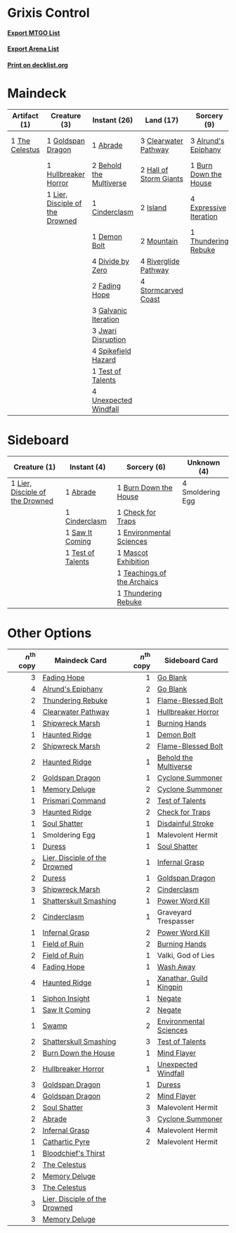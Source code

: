 # Grixis Control

#### [Export MTGO List](../collection/Grixis%20Control/Grixis%20Control.txt)
#### [Export Arena List](../collection/Grixis%20Control/Grixis%20Control_arena.txt)
#### [Print on decklist.org](http://decklist.org/?deckmain=1%09Abrade%0A3%09Alrund's%20Epiphany%0A2%09Behold%20the%20Multiverse%0A4%09Blightstep%20Pathway%0A1%09Burn%20Down%20the%20House%0A1%09Cinderclasm%0A3%09Clearwater%20Pathway%0A1%09Demon%20Bolt%0A4%09Divide%20by%20Zero%0A4%09Expressive%20Iteration%0A2%09Fading%20Hope%0A3%09Galvanic%20Iteration%0A1%09Goldspan%20Dragon%0A2%09Hall%20of%20Storm%20Giants%0A1%09Hullbreaker%20Horror%0A2%09Island%0A3%09Jwari%20Disruption%0A1%09Lier,%20Disciple%20of%20the%20Drowned%0A2%09Mountain%0A4%09Riverglide%20Pathway%0A4%09Spikefield%20Hazard%0A4%09Stormcarved%20Coast%0A1%09Test%20of%20Talents%0A1%09The%20Celestus%0A1%09Thundering%20Rebuke%0A4%09Unexpected%20Windfall&deckside=1%09Abrade%0A1%09Burn%20Down%20the%20House%0A1%09Check%20for%20Traps%0A1%09Cinderclasm%0A1%09Environmental%20Sciences%0A1%09Lier,%20Disciple%20of%20the%20Drowned%0A1%09Mascot%20Exhibition%0A1%09Saw%20It%20Coming%0A4%09Smoldering%20Egg%0A1%09Teachings%20of%20the%20Archaics%0A1%09Test%20of%20Talents%0A1%09Thundering%20Rebuke)
# Maindeck

|                                      Artifact (1)                                       |                                               Creature (3)                                               |                                           Instant (26)                                           |                                            Land (17)                                            |                                           Sorcery (9)                                           |    Unknown (4)     |
|-----------------------------------------------------------------------------------------|----------------------------------------------------------------------------------------------------------|--------------------------------------------------------------------------------------------------|-------------------------------------------------------------------------------------------------|-------------------------------------------------------------------------------------------------|--------------------|
|1 [The Celestus](http://gatherer.wizards.com/Pages/Card/Details.aspx?multiverseid=535049)|1 [Goldspan Dragon](http://gatherer.wizards.com/Pages/Card/Details.aspx?multiverseid=503751)              |1 [Abrade](http://gatherer.wizards.com/Pages/Card/Details.aspx?multiverseid=430772)               |3 [Clearwater Pathway](http://gatherer.wizards.com/Pages/Card/Details.aspx?multiverseid=491913)  |3 [Alrund's Epiphany](http://gatherer.wizards.com/Pages/Card/Details.aspx?multiverseid=503648)   |4 Blightstep Pathway|
|                                                                                         |1 [Hullbreaker Horror](http://gatherer.wizards.com/Pages/Card/Details.aspx?multiverseid=540902)           |2 [Behold the Multiverse](http://gatherer.wizards.com/Pages/Card/Details.aspx?multiverseid=503653)|2 [Hall of Storm Giants](http://gatherer.wizards.com/Pages/Card/Details.aspx?multiverseid=527544)|1 [Burn Down the House](http://gatherer.wizards.com/Pages/Card/Details.aspx?multiverseid=534907) |                    |
|                                                                                         |1 [Lier, Disciple of the Drowned](http://gatherer.wizards.com/Pages/Card/Details.aspx?multiverseid=534821)|1 [Cinderclasm](http://gatherer.wizards.com/Pages/Card/Details.aspx?multiverseid=491776)          |2 [Island](http://gatherer.wizards.com/Pages/Card/Details.aspx?multiverseid=439857)              |4 [Expressive Iteration](http://gatherer.wizards.com/Pages/Card/Details.aspx?multiverseid=513678)|                    |
|                                                                                         |                                                                                                          |1 [Demon Bolt](http://gatherer.wizards.com/Pages/Card/Details.aspx?multiverseid=503741)           |2 [Mountain](http://gatherer.wizards.com/Pages/Card/Details.aspx?multiverseid=439859)            |1 [Thundering Rebuke](http://gatherer.wizards.com/Pages/Card/Details.aspx?multiverseid=491814)   |                    |
|                                                                                         |                                                                                                          |4 [Divide by Zero](http://gatherer.wizards.com/Pages/Card/Details.aspx?multiverseid=513518)       |4 [Riverglide Pathway](http://gatherer.wizards.com/Pages/Card/Details.aspx?multiverseid=491920)  |                                                                                                 |                    |
|                                                                                         |                                                                                                          |2 [Fading Hope](http://gatherer.wizards.com/Pages/Card/Details.aspx?multiverseid=534812)          |4 [Stormcarved Coast](http://gatherer.wizards.com/Pages/Card/Details.aspx?multiverseid=541141)   |                                                                                                 |                    |
|                                                                                         |                                                                                                          |3 [Galvanic Iteration](http://gatherer.wizards.com/Pages/Card/Details.aspx?multiverseid=535018)   |                                                                                                 |                                                                                                 |                    |
|                                                                                         |                                                                                                          |3 [Jwari Disruption](http://gatherer.wizards.com/Pages/Card/Details.aspx?multiverseid=491693)     |                                                                                                 |                                                                                                 |                    |
|                                                                                         |                                                                                                          |4 [Spikefield Hazard](http://gatherer.wizards.com/Pages/Card/Details.aspx?multiverseid=491809)    |                                                                                                 |                                                                                                 |                    |
|                                                                                         |                                                                                                          |1 [Test of Talents](http://gatherer.wizards.com/Pages/Card/Details.aspx?multiverseid=513536)      |                                                                                                 |                                                                                                 |                    |
|                                                                                         |                                                                                                          |4 [Unexpected Windfall](http://gatherer.wizards.com/Pages/Card/Details.aspx?multiverseid=527451)  |                                                                                                 |                                                                                                 |                    |


# Sideboard

|                                               Creature (1)                                               |                                        Instant (4)                                         |                                             Sorcery (6)                                              |  Unknown (4)   |
|----------------------------------------------------------------------------------------------------------|--------------------------------------------------------------------------------------------|------------------------------------------------------------------------------------------------------|----------------|
|1 [Lier, Disciple of the Drowned](http://gatherer.wizards.com/Pages/Card/Details.aspx?multiverseid=534821)|1 [Abrade](http://gatherer.wizards.com/Pages/Card/Details.aspx?multiverseid=430772)         |1 [Burn Down the House](http://gatherer.wizards.com/Pages/Card/Details.aspx?multiverseid=534907)      |4 Smoldering Egg|
|                                                                                                          |1 [Cinderclasm](http://gatherer.wizards.com/Pages/Card/Details.aspx?multiverseid=491776)    |1 [Check for Traps](http://gatherer.wizards.com/Pages/Card/Details.aspx?multiverseid=527379)          |                |
|                                                                                                          |1 [Saw It Coming](http://gatherer.wizards.com/Pages/Card/Details.aspx?multiverseid=503684)  |1 [Environmental Sciences](http://gatherer.wizards.com/Pages/Card/Details.aspx?multiverseid=513477)   |                |
|                                                                                                          |1 [Test of Talents](http://gatherer.wizards.com/Pages/Card/Details.aspx?multiverseid=513536)|1 [Mascot Exhibition](http://gatherer.wizards.com/Pages/Card/Details.aspx?multiverseid=513481)        |                |
|                                                                                                          |                                                                                            |1 [Teachings of the Archaics](http://gatherer.wizards.com/Pages/Card/Details.aspx?multiverseid=513534)|                |
|                                                                                                          |                                                                                            |1 [Thundering Rebuke](http://gatherer.wizards.com/Pages/Card/Details.aspx?multiverseid=491814)        |                |


# Other Options

|*n*<sup>th</sup> copy|                                             Maindeck Card                                              |*n*<sup>th</sup> copy|                                          Sideboard Card                                          |
|--------------------:|--------------------------------------------------------------------------------------------------------|--------------------:|--------------------------------------------------------------------------------------------------|
|                    3|[Fading Hope](http://gatherer.wizards.com/Pages/Card/Details.aspx?multiverseid=534812)                  |                    1|[Go Blank](http://gatherer.wizards.com/Pages/Card/Details.aspx?multiverseid=513549)               |
|                    4|[Alrund's Epiphany](http://gatherer.wizards.com/Pages/Card/Details.aspx?multiverseid=503648)            |                    2|[Go Blank](http://gatherer.wizards.com/Pages/Card/Details.aspx?multiverseid=513549)               |
|                    2|[Thundering Rebuke](http://gatherer.wizards.com/Pages/Card/Details.aspx?multiverseid=491814)            |                    1|[Flame-Blessed Bolt](http://gatherer.wizards.com/Pages/Card/Details.aspx?multiverseid=541014)     |
|                    4|[Clearwater Pathway](http://gatherer.wizards.com/Pages/Card/Details.aspx?multiverseid=491913)           |                    1|[Hullbreaker Horror](http://gatherer.wizards.com/Pages/Card/Details.aspx?multiverseid=540902)     |
|                    1|[Shipwreck Marsh](http://gatherer.wizards.com/Pages/Card/Details.aspx?multiverseid=535066)              |                    1|[Burning Hands](http://gatherer.wizards.com/Pages/Card/Details.aspx?multiverseid=527422)          |
|                    1|[Haunted Ridge](http://gatherer.wizards.com/Pages/Card/Details.aspx?multiverseid=535061)                |                    1|[Demon Bolt](http://gatherer.wizards.com/Pages/Card/Details.aspx?multiverseid=503741)             |
|                    2|[Shipwreck Marsh](http://gatherer.wizards.com/Pages/Card/Details.aspx?multiverseid=535066)              |                    2|[Flame-Blessed Bolt](http://gatherer.wizards.com/Pages/Card/Details.aspx?multiverseid=541014)     |
|                    2|[Haunted Ridge](http://gatherer.wizards.com/Pages/Card/Details.aspx?multiverseid=535061)                |                    1|[Behold the Multiverse](http://gatherer.wizards.com/Pages/Card/Details.aspx?multiverseid=503653)  |
|                    2|[Goldspan Dragon](http://gatherer.wizards.com/Pages/Card/Details.aspx?multiverseid=503751)              |                    1|[Cyclone Summoner](http://gatherer.wizards.com/Pages/Card/Details.aspx?multiverseid=503660)       |
|                    1|[Memory Deluge](http://gatherer.wizards.com/Pages/Card/Details.aspx?multiverseid=534825)                |                    2|[Cyclone Summoner](http://gatherer.wizards.com/Pages/Card/Details.aspx?multiverseid=503660)       |
|                    1|[Prismari Command](http://gatherer.wizards.com/Pages/Card/Details.aspx?multiverseid=513706)             |                    2|[Test of Talents](http://gatherer.wizards.com/Pages/Card/Details.aspx?multiverseid=513536)        |
|                    3|[Haunted Ridge](http://gatherer.wizards.com/Pages/Card/Details.aspx?multiverseid=535061)                |                    2|[Check for Traps](http://gatherer.wizards.com/Pages/Card/Details.aspx?multiverseid=527379)        |
|                    1|[Soul Shatter](http://gatherer.wizards.com/Pages/Card/Details.aspx?multiverseid=491765)                 |                    1|[Disdainful Stroke](http://gatherer.wizards.com/Pages/Card/Details.aspx?multiverseid=420705)      |
|                    1|Smoldering Egg                                                                                          |                    1|Malevolent Hermit                                                                                 |
|                    1|[Duress](http://gatherer.wizards.com/Pages/Card/Details.aspx?multiverseid=14557)                        |                    1|[Soul Shatter](http://gatherer.wizards.com/Pages/Card/Details.aspx?multiverseid=491765)           |
|                    2|[Lier, Disciple of the Drowned](http://gatherer.wizards.com/Pages/Card/Details.aspx?multiverseid=534821)|                    1|[Infernal Grasp](http://gatherer.wizards.com/Pages/Card/Details.aspx?multiverseid=534880)         |
|                    2|[Duress](http://gatherer.wizards.com/Pages/Card/Details.aspx?multiverseid=14557)                        |                    1|[Goldspan Dragon](http://gatherer.wizards.com/Pages/Card/Details.aspx?multiverseid=503751)        |
|                    3|[Shipwreck Marsh](http://gatherer.wizards.com/Pages/Card/Details.aspx?multiverseid=535066)              |                    2|[Cinderclasm](http://gatherer.wizards.com/Pages/Card/Details.aspx?multiverseid=491776)            |
|                    1|[Shatterskull Smashing](http://gatherer.wizards.com/Pages/Card/Details.aspx?multiverseid=491802)        |                    1|[Power Word Kill](http://gatherer.wizards.com/Pages/Card/Details.aspx?multiverseid=527401)        |
|                    2|[Cinderclasm](http://gatherer.wizards.com/Pages/Card/Details.aspx?multiverseid=491776)                  |                    1|Graveyard Trespasser                                                                              |
|                    1|[Infernal Grasp](http://gatherer.wizards.com/Pages/Card/Details.aspx?multiverseid=534880)               |                    2|[Power Word Kill](http://gatherer.wizards.com/Pages/Card/Details.aspx?multiverseid=527401)        |
|                    1|[Field of Ruin](http://gatherer.wizards.com/Pages/Card/Details.aspx?multiverseid=435415)                |                    2|[Burning Hands](http://gatherer.wizards.com/Pages/Card/Details.aspx?multiverseid=527422)          |
|                    2|[Field of Ruin](http://gatherer.wizards.com/Pages/Card/Details.aspx?multiverseid=435415)                |                    1|Valki, God of Lies                                                                                |
|                    4|[Fading Hope](http://gatherer.wizards.com/Pages/Card/Details.aspx?multiverseid=534812)                  |                    1|[Wash Away](http://gatherer.wizards.com/Pages/Card/Details.aspx?multiverseid=540931)              |
|                    4|[Haunted Ridge](http://gatherer.wizards.com/Pages/Card/Details.aspx?multiverseid=535061)                |                    1|[Xanathar, Guild Kingpin](http://gatherer.wizards.com/Pages/Card/Details.aspx?multiverseid=527526)|
|                    1|[Siphon Insight](http://gatherer.wizards.com/Pages/Card/Details.aspx?multiverseid=535037)               |                    1|[Negate](http://gatherer.wizards.com/Pages/Card/Details.aspx?multiverseid=423707)                 |
|                    1|[Saw It Coming](http://gatherer.wizards.com/Pages/Card/Details.aspx?multiverseid=503684)                |                    2|[Negate](http://gatherer.wizards.com/Pages/Card/Details.aspx?multiverseid=423707)                 |
|                    1|[Swamp](http://gatherer.wizards.com/Pages/Card/Details.aspx?multiverseid=439858)                        |                    2|[Environmental Sciences](http://gatherer.wizards.com/Pages/Card/Details.aspx?multiverseid=513477) |
|                    2|[Shatterskull Smashing](http://gatherer.wizards.com/Pages/Card/Details.aspx?multiverseid=491802)        |                    3|[Test of Talents](http://gatherer.wizards.com/Pages/Card/Details.aspx?multiverseid=513536)        |
|                    2|[Burn Down the House](http://gatherer.wizards.com/Pages/Card/Details.aspx?multiverseid=534907)          |                    1|[Mind Flayer](http://gatherer.wizards.com/Pages/Card/Details.aspx?multiverseid=527350)            |
|                    2|[Hullbreaker Horror](http://gatherer.wizards.com/Pages/Card/Details.aspx?multiverseid=540902)           |                    1|[Unexpected Windfall](http://gatherer.wizards.com/Pages/Card/Details.aspx?multiverseid=527451)    |
|                    3|[Goldspan Dragon](http://gatherer.wizards.com/Pages/Card/Details.aspx?multiverseid=503751)              |                    1|[Duress](http://gatherer.wizards.com/Pages/Card/Details.aspx?multiverseid=14557)                  |
|                    4|[Goldspan Dragon](http://gatherer.wizards.com/Pages/Card/Details.aspx?multiverseid=503751)              |                    2|[Mind Flayer](http://gatherer.wizards.com/Pages/Card/Details.aspx?multiverseid=527350)            |
|                    2|[Soul Shatter](http://gatherer.wizards.com/Pages/Card/Details.aspx?multiverseid=491765)                 |                    3|Malevolent Hermit                                                                                 |
|                    2|[Abrade](http://gatherer.wizards.com/Pages/Card/Details.aspx?multiverseid=430772)                       |                    3|[Cyclone Summoner](http://gatherer.wizards.com/Pages/Card/Details.aspx?multiverseid=503660)       |
|                    2|[Infernal Grasp](http://gatherer.wizards.com/Pages/Card/Details.aspx?multiverseid=534880)               |                    4|Malevolent Hermit                                                                                 |
|                    1|[Cathartic Pyre](http://gatherer.wizards.com/Pages/Card/Details.aspx?multiverseid=534909)               |                    2|Malevolent Hermit                                                                                 |
|                    1|[Bloodchief's Thirst](http://gatherer.wizards.com/Pages/Card/Details.aspx?multiverseid=491729)          |                     |                                                                                                  |
|                    2|[The Celestus](http://gatherer.wizards.com/Pages/Card/Details.aspx?multiverseid=535049)                 |                     |                                                                                                  |
|                    2|[Memory Deluge](http://gatherer.wizards.com/Pages/Card/Details.aspx?multiverseid=534825)                |                     |                                                                                                  |
|                    3|[The Celestus](http://gatherer.wizards.com/Pages/Card/Details.aspx?multiverseid=535049)                 |                     |                                                                                                  |
|                    3|[Lier, Disciple of the Drowned](http://gatherer.wizards.com/Pages/Card/Details.aspx?multiverseid=534821)|                     |                                                                                                  |
|                    3|[Memory Deluge](http://gatherer.wizards.com/Pages/Card/Details.aspx?multiverseid=534825)                |                     |                                                                                                  |

